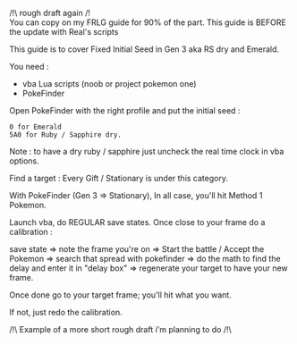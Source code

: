
/!\ rough draft again /!\
You can copy on my FRLG guide for 90% of the part. This guide is BEFORE the update with Real's scripts

This guide is to cover Fixed Initial Seed in Gen 3 aka RS dry and Emerald.

You need :

- vba Lua scripts (noob or project pokemon one) 
- PokeFinder

Open PokeFinder with the right profile and put the initial seed :

    0 for Emerald
    5A0 for Ruby / Sapphire dry.

Note : to have a dry ruby / sapphire just uncheck the real time clock in vba options.

Find a target : Every Gift / Stationary is under this category.

With PokeFinder (Gen 3 => Stationary), In all case, you'll hit Method 1 Pokemon.

Launch vba, do REGULAR save states. Once close to your frame do a calibration :

save state => note the frame you're on => Start the battle / Accept the Pokemon => search that spread with pokefinder => do the math to find the delay and enter it in "delay box" => regenerate your target to have your new frame.

Once done go to your target frame; you'll hit what you want.

If not, just redo the calibration.

/!\ Example of a more short rough draft i'm planning to do /!\

